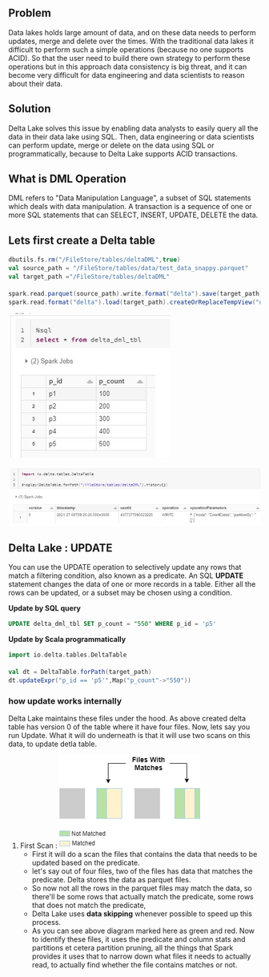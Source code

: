 ## Problem
Data lakes holds large amount of data, and on these data needs to perform updates, merge and delete over the times. With the traditional data lakes it difficult to perform such a simple operations (because no one supports ACID). So that the user need to build there own strategy to perform these operations but in this approach data consistency is big threat, and it can become very difficult for data engineering and data scientists to reason about their data.

## Solution
Delta Lake solves this issue by enabling data analysts to easily query all the data in their data lake using SQL. Then, data engineering or data scientists can perform update, merge or delete on the data using SQL or programmatically, because to Delta Lake supports ACID transactions.


## What is DML Operation
DML refers to "Data Manipulation Language", a subset of SQL statements which deals with data manipulation. A transaction is a sequence of one or more SQL statements that can SELECT, INSERT, UPDATE, DELETE the data.

## Lets first create a Delta table
```scala
dbutils.fs.rm("/FileStore/tables/deltaDML",true)
val source_path = "/FileStore/tables/data/test_data_snappy.parquet"
val target_path ="/FileStore/tables/deltaDML"

spark.read.parquet(source_path).write.format("delta").save(target_path)
spark.read.format("delta").load(target_path).createOrReplaceTempView("delta_dml_tbl")
```

![Delta lake](https://github.com/gurditsingh/blog/blob/gh-pages/_screenshots/dl_ep6_dml1.JPG?raw=true)

![Delta lake](https://github.com/gurditsingh/blog/blob/gh-pages/_screenshots/dl_ep6_dml4.JPG?raw=true)



## Delta Lake : UPDATE
You can use the UPDATE operation to selectively update any rows that match a filtering condition, also known as a predicate. An SQL **UPDATE** statement changes the data of one or more records in a table. Either all the rows can be updated, or a subset may be chosen using a condition.

**Update by SQL query**
```sql
UPDATE delta_dml_tbl SET p_count = "550" WHERE p_id = 'p5'
```
**Update by Scala programmatically**
```scala
import io.delta.tables.DeltaTable

val dt = DeltaTable.forPath(target_path)
dt.updateExpr("p_id == 'p5'",Map("p_count"->"550"))
```

### how update works internally
Delta Lake maintains these files under the hood. As above created delta table has version 0 of the table where it have four files. Now, lets say you run Update. What it will do underneath is that it will use two scans on this data, to update detla table.

 1. First Scan :
![Delta lake](https://github.com/gurditsingh/blog/blob/gh-pages/_screenshots/dl_ep6_dml8.jpg?raw=true)
	 - First it will do a scan the files that contains the data that needs to be updated based on the predicate.
	 - let's say out of four files, two of the files has data that matches the predicate. Delta stores the data as parquet files.
	 - So now not all the rows in the parquet files may match the data, so there'll be some rows that actually match the predicate, some rows that does not match the predicate,
	 - Delta Lake uses **data skipping** whenever possible to speed up this process.
	 - As you can see above diagram marked here as green and red. Now to identify these files, it uses the predicate and column stats and partitions et cetera partition pruning, all the things that Spark provides it uses that to narrow down what files it needs to actually read, to actually find whether the file contains matches or not.

<!--stackedit_data:
eyJoaXN0b3J5IjpbMTA3MzY1MDY4OSwtMTUzNjUxMDg0NSwtMT
UzNjUxMDg0NSwtMTIzNDQ3MDIyNywtMTQyMDU1ODU1OSwtMTEy
Njg2MzEyNywtMTE0NTI4OTg4MCwxOTMxODg1NDk4LDUxNjY4OT
UyNCw0MDU2NDAzMjUsNzAwMjMwOTY4LDI4MDA3MzMzMSw1NTQy
NDkwNTIsLTExMTQ4NDY4ODUsNTczNzM4NDg5LC00MDQ5MDMyND
EsMTY0MzMxNjUxLC0xMzg3MTk3OTkzLDE1ODcyOTk5MDIsLTc1
OTIzMTc3OF19
-->